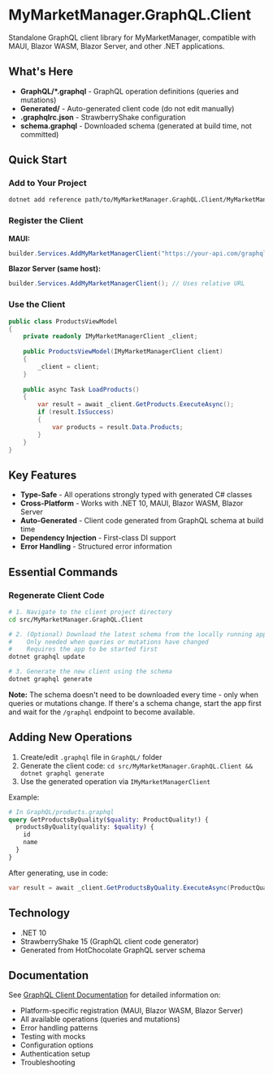 # MyMarketManager.GraphQL.Client

Standalone GraphQL client library for MyMarketManager, compatible with MAUI, Blazor WASM, Blazor Server, and other .NET applications.

## What's Here

- **GraphQL/*.graphql** - GraphQL operation definitions (queries and mutations)
- **Generated/** - Auto-generated client code (do not edit manually)
- **.graphqlrc.json** - StrawberryShake configuration
- **schema.graphql** - Downloaded schema (generated at build time, not committed)

## Quick Start

### Add to Your Project

```bash
dotnet add reference path/to/MyMarketManager.GraphQL.Client/MyMarketManager.GraphQL.Client.csproj
```

### Register the Client

**MAUI:**
```csharp
builder.Services.AddMyMarketManagerClient("https://your-api.com/graphql");
```

**Blazor Server (same host):**
```csharp
builder.Services.AddMyMarketManagerClient(); // Uses relative URL
```

### Use the Client

```csharp
public class ProductsViewModel
{
    private readonly IMyMarketManagerClient _client;
    
    public ProductsViewModel(IMyMarketManagerClient client)
    {
        _client = client;
    }
    
    public async Task LoadProducts()
    {
        var result = await _client.GetProducts.ExecuteAsync();
        if (result.IsSuccess)
        {
            var products = result.Data.Products;
        }
    }
}
```

## Key Features

- **Type-Safe** - All operations strongly typed with generated C# classes
- **Cross-Platform** - Works with .NET 10, MAUI, Blazor WASM, Blazor Server
- **Auto-Generated** - Client code generated from GraphQL schema at build time
- **Dependency Injection** - First-class DI support
- **Error Handling** - Structured error information

## Essential Commands

### Regenerate Client Code

```bash
# 1. Navigate to the client project directory
cd src/MyMarketManager.GraphQL.Client

# 2. (Optional) Download the latest schema from the locally running app
#    Only needed when queries or mutations have changed
#    Requires the app to be started first
dotnet graphql update

# 3. Generate the new client using the schema
dotnet graphql generate
```

**Note:** The schema doesn't need to be downloaded every time - only when queries or mutations change. If there's a schema change, start the app first and wait for the `/graphql` endpoint to become available.

## Adding New Operations

1. Create/edit `.graphql` file in `GraphQL/` folder
2. Generate the client code: `cd src/MyMarketManager.GraphQL.Client && dotnet graphql generate`
3. Use the generated operation via `IMyMarketManagerClient`

Example:

```graphql
# In GraphQL/products.graphql
query GetProductsByQuality($quality: ProductQuality!) {
  productsByQuality(quality: $quality) {
    id
    name
  }
}
```

After generating, use in code:

```csharp
var result = await _client.GetProductsByQuality.ExecuteAsync(ProductQuality.Excellent);
```

## Technology

- .NET 10
- StrawberryShake 15 (GraphQL client code generator)
- Generated from HotChocolate GraphQL server schema

## Documentation

See [GraphQL Client Documentation](../../docs/graphql-client.md) for detailed information on:
- Platform-specific registration (MAUI, Blazor WASM, Blazor Server)
- All available operations (queries and mutations)
- Error handling patterns
- Testing with mocks
- Configuration options
- Authentication setup
- Troubleshooting

